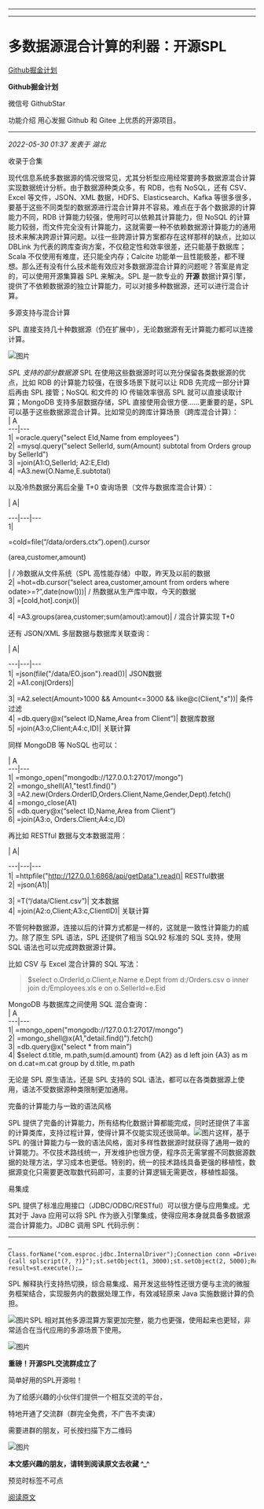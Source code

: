 ----------------------------------------
----------------------------------------
#  多数据源混合计算的利器：开源SPL

[ Github掘金计划 ](javascript:void\(0\);)

**Github掘金计划** ![]()

微信号 GithubStar

功能介绍 用心发掘 Github 和 Gitee 上优质的开源项目。

____

_2022-05-30 01:37_ _发表于 湖北_

收录于合集

现代信息系统多数据源的情况很常见，尤其分析型应用经常要跨多数据源混合计算实现数据统计分析。由于数据源种类众多，有 RDB，也有 NoSQL，还有
CSV、Excel 等文件，JSON、XML 数据，HDFS、Elasticsearch、Kafka
等很多很多，要基于这些不同类型的数据源进行混合计算并不容易。难点在于各个数据源的计算能力不同，RDB 计算能力较强，使用时可以依赖其计算能力，但 NoSQL
的计算能力较弱，而文件完全没有计算能力，这就需要一种不依赖数据源计算能力的通用技术来解决跨源计算问题。以往一些跨源计算方案都存在这样那样的缺点，比如以
DBLink 为代表的跨库查询方案，不仅稳定性和效率很差，还只能基于数据库；Scala 不仅使用有难度，还只能全内存；Calcite
功能单一且性能极差，都不理想。那么还有没有什么技术能有效应对多数据源混合计算的问题呢？答案是肯定的，可以使用开源集算器 SPL 来解决。SPL 是一款专业的
**开源** 数据计算引擎，提供了不依赖数据源的独立计算能力，可以对接多种数据源，还可以进行混合计算。

多源支持与混合计算

SPL 直接支持几十种数据源（仍在扩展中），无论数据源有无计算能力都可以连接计算。

![图片](https://mmbiz.qpic.cn/mmbiz_png/3dBJseibic1cfyiadhNjHPVYjUNribAKfTRYPx6icubQgevfPVNtoicrMNtqicw5zu2FOHUNtVkseQo4OOAHxDkj0lRIA/640?wx_fmt=png&wxfrom=5&wx_lazy=1&wx_co=1)

 _SPL 支持的部分数据源_ SPL 在使用这些数据源时可以充分保留各类数据源的优点，比如 RDB 的计算能力较强，在很多场景下就可以让 RDB
先完成一部分计算后再由 SPL 接管；NoSQL 和文件的 IO 传输效率很高 SPL 就可以直接读取计算；MongoDB 支持多层数据存储，SPL
直接使用会很方便……更重要的是，SPL 可以基于这些数据源混合计算。比如常见的跨库计算场景（跨库混合计算）：  
| A  
---|---  
1| =oracle.query("select EId,Name from employees")  
2| =mysql.query("select SellerId, sum(Amount) subtotal from Orders group by
SellerId")  
3| =join(A1:O,SellerId; A2:E,EId)  
4| =A3.new(O.Name,E.subtotal)  
  
以及冷热数据分离后全量 T+0 查询场景（文件与数据库混合计算）：

  
| A|  
  
---|---|---  
1|

=cold=file(“/data/orders.ctx”).open().cursor

(area,customer,amount)

| / 冷数据从文件系统（SPL 高性能存储）中取，昨天及以前的数据  
2| =hot=db.cursor(“select area,customer,amount from orders where
odate>=?”,date(now()))| / 热数据从生产库中取，今天的数据  
3| =[cold,hot].conjx()|  
  
4| =A3.groups(area,customer;sum(amout):amout)| / 混合计算实现 T+0  
  
还有 JSON/XML 多层数据与数据库关联查询：

  
| A|  
  
---|---|---  
1| =json(file("/data/EO.json").read())| JSON数据  
2| =A1.conj(Orders)|  
  
3| =A2.select(Amount>1000 && Amount<=3000 && like@c(Client,"*s*"))| 条件过滤  
4| =db.query@x(“select ID,Name,Area from Client”)| 数据库数据  
5| =join(A3:o,Client;A4:c,ID)| 关联计算  
  
同样 MongoDB 等 NoSQL 也可以：

  
| A  
---|---  
1| =mongo_open("mongodb://127.0.0.1:27017/mongo")  
2| =mongo_shell(A1,"test1.find()")  
3| =A2.new(Orders.OrderID,Orders.Client,Name,Gender,Dept).fetch()  
4| =mongo_close(A1)  
5| =db.query@x(“select ID,Name,Area from Client”)  
6| =join(A3:o, Orders.Client;A4:c,ID)  
  
再比如 RESTful 数据与文本数据混用：

  
| A|  
  
---|---|---  
1| =httpfile("http://127.0.0.1:6868/api/getData").read()| RESTful数据  
2| =json(A1)|  
  
3| =T(“/data/Client.csv”)| 文本数据  
4| =join(A2:o,Client;A3:c,ClientID)| 关联计算  
  
不管何种数据源，连接以后的计算方式都是一样的，这就是一致性计算能力的威力。除了原生 SPL 语法，SPL 还提供了相当 SQL92 标准的 SQL
支持，使用 SQL 语法也可以完成跨数据源计算。

比如 CSV 与 Excel 混合计算的 SQL 写法：

> $select o.OrderId,o.Client,e.Name e.Dept from d:/Orders.csv o inner join
> d:/Employees.xls e on o.SellerId=e.Eid

MongoDB 与数据库之间使用 SQL 混合查询：  
| A  
---|---  
1| =mongo_open("mongodb://127.0.0.1:27017/mongo")  
2| =mongo_shell@x(A1,"detail.find()").fetch()  
3| =db.query@x("select * from main")  
4| $select d.title, m.path,sum(d.amount) from {A2} as d left join {A3} as m on
d.cat=m.cat group by d.title, m.path  
  
无论是 SPL 原生语法，还是 SPL 支持的 SQL 语法，都可以在各类数据源上使用，语法不受数据源种类限制更加通用。

完备的计算能力与一致的语法风格

SPL
提供了完备的计算能力，所有结构化数据计算都能完成，同时还提供了丰富的计算类库，支持过程计算，使得计算不仅能实现还很简单。![图片](https://mmbiz.qpic.cn/mmbiz_png/3dBJseibic1cfyiadhNjHPVYjUNribAKfTRYicg2HKJQJow6ibwzQaDfCPJWq0bwE1kwAOibDiaR47l4ib5ic5pJpXqS9mTw/640?wx_fmt=png)这样，基于
SPL
的强计算能力与一致的语法风格，面对多样性数据源时就获得了通用一致的计算能力。不仅技术路线统一，开发维护也很方便，程序员无需掌握不同数据源数据的处理方法，学习成本也更低。特别的，统一的技术路线具备更强的移植性，数据源变化只需要更改取数代码即可，主要的计算逻辑无需更改，移植性超强。

易集成

SPL 提供了标准应用接口（JDBC/ODBC/RESTful）可以很方便与应用集成。尤其对于 Java 应用可以将 SPL
作为嵌入引擎集成，使得应用本身就具备多数据源混合计算能力。JDBC 调用 SPL 代码示例：

  *   *   *   *   *   *   *   * 

    
    
    …Class.forName("com.esproc.jdbc.InternalDriver");Connection conn =DriverManager.getConnection("jdbc:esproc:local://");CallableStatement st = conn.prepareCall("{call splscript(?, ?)}");st.setObject(1, 3000);st.setObject(2, 5000);ResultSet result=st.execute();…

SPL 解释执行支持热切换，综合易集成、易开发这些特性还很方便与主流的微服务框架结合，实现服务内的数据处理工作，有效减轻原来 Java 实施数据计算的负担。

![图片](https://mmbiz.qpic.cn/mmbiz_png/3dBJseibic1cfyiadhNjHPVYjUNribAKfTRYwE431q1mxFjHZJwdKhbjhPFdahibyBWgQFk8dJnzbtic6A00Es5ajSIg/640?wx_fmt=png)SPL
相对其他多源混算方案更加完整，能力也更强，使用起来也更轻，非常适合在当代应用的多源场景下使用。

  

![图片](https://mmbiz.qpic.cn/mmbiz_png/3dBJseibic1ce5ibR15d3hewLL1THeqrvJfSEZ4XjIY2mh7J1F3iawVj2xoXQoJCmAjd3D6SSzxicictFQU8pLMz3dMg/640?wx_fmt=png)

 **重磅！开源SPL交流群成立了**

简单好用的SPL开源啦！

为了给感兴趣的小伙伴们提供一个相互交流的平台，

特地开通了交流群（群完全免费，不广告不卖课）

需要进群的朋友，可长按扫描下方二维码

![图片](https://mmbiz.qpic.cn/mmbiz_png/3dBJseibic1ccRquXadwB2EJbHw5TqekgYsUKErBDJ4urvJ0vcL8mC9B7H6MCB3oa3RlPm3wzvLCJlWgk6QogQwQ/640?wx_fmt=png)

 **本文感兴趣的朋友，请转到阅读原文去收藏 ^_^**

预览时标签不可点

[阅读原文](javascript:;)

